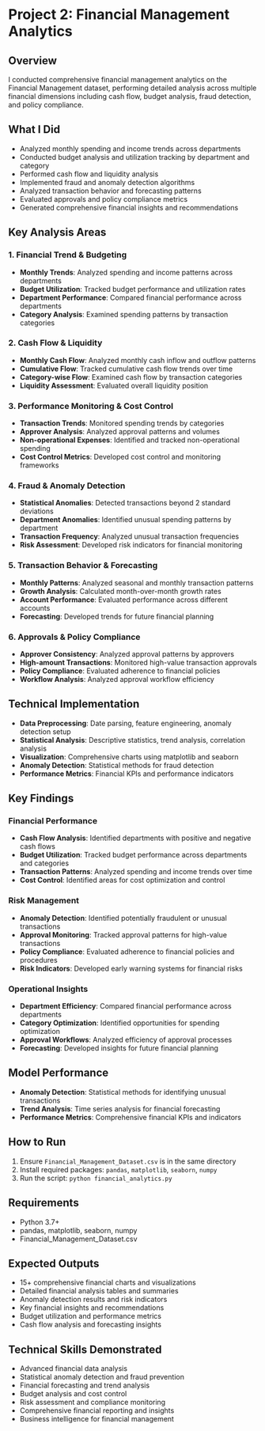 # Project 2: Financial Management Analytics

## Overview

I conducted comprehensive financial management analytics on the Financial Management dataset, performing detailed analysis across multiple financial dimensions including cash flow, budget analysis, fraud detection, and policy compliance.

## What I Did

- Analyzed monthly spending and income trends across departments
- Conducted budget analysis and utilization tracking by department and category
- Performed cash flow and liquidity analysis
- Implemented fraud and anomaly detection algorithms
- Analyzed transaction behavior and forecasting patterns
- Evaluated approvals and policy compliance metrics
- Generated comprehensive financial insights and recommendations

## Key Analysis Areas

### 1. Financial Trend & Budgeting

- **Monthly Trends**: Analyzed spending and income patterns across departments
- **Budget Utilization**: Tracked budget performance and utilization rates
- **Department Performance**: Compared financial performance across departments
- **Category Analysis**: Examined spending patterns by transaction categories

### 2. Cash Flow & Liquidity

- **Monthly Cash Flow**: Analyzed monthly cash inflow and outflow patterns
- **Cumulative Flow**: Tracked cumulative cash flow trends over time
- **Category-wise Flow**: Examined cash flow by transaction categories
- **Liquidity Assessment**: Evaluated overall liquidity position

### 3. Performance Monitoring & Cost Control

- **Transaction Trends**: Monitored spending trends by categories
- **Approver Analysis**: Analyzed approval patterns and volumes
- **Non-operational Expenses**: Identified and tracked non-operational spending
- **Cost Control Metrics**: Developed cost control and monitoring frameworks

### 4. Fraud & Anomaly Detection

- **Statistical Anomalies**: Detected transactions beyond 2 standard deviations
- **Department Anomalies**: Identified unusual spending patterns by department
- **Transaction Frequency**: Analyzed unusual transaction frequencies
- **Risk Assessment**: Developed risk indicators for financial monitoring

### 5. Transaction Behavior & Forecasting

- **Monthly Patterns**: Analyzed seasonal and monthly transaction patterns
- **Growth Analysis**: Calculated month-over-month growth rates
- **Account Performance**: Evaluated performance across different accounts
- **Forecasting**: Developed trends for future financial planning

### 6. Approvals & Policy Compliance

- **Approver Consistency**: Analyzed approval patterns by approvers
- **High-amount Transactions**: Monitored high-value transaction approvals
- **Policy Compliance**: Evaluated adherence to financial policies
- **Workflow Analysis**: Analyzed approval workflow efficiency

## Technical Implementation

- **Data Preprocessing**: Date parsing, feature engineering, anomaly detection setup
- **Statistical Analysis**: Descriptive statistics, trend analysis, correlation analysis
- **Visualization**: Comprehensive charts using matplotlib and seaborn
- **Anomaly Detection**: Statistical methods for fraud detection
- **Performance Metrics**: Financial KPIs and performance indicators

## Key Findings

### Financial Performance

- **Cash Flow Analysis**: Identified departments with positive and negative cash flows
- **Budget Utilization**: Tracked budget performance across departments and categories
- **Transaction Patterns**: Analyzed spending and income trends over time
- **Cost Control**: Identified areas for cost optimization and control

### Risk Management

- **Anomaly Detection**: Identified potentially fraudulent or unusual transactions
- **Approval Monitoring**: Tracked approval patterns for high-value transactions
- **Policy Compliance**: Evaluated adherence to financial policies and procedures
- **Risk Indicators**: Developed early warning systems for financial risks

### Operational Insights

- **Department Efficiency**: Compared financial performance across departments
- **Category Optimization**: Identified opportunities for spending optimization
- **Approval Workflows**: Analyzed efficiency of approval processes
- **Forecasting**: Developed insights for future financial planning

## Model Performance

- **Anomaly Detection**: Statistical methods for identifying unusual transactions
- **Trend Analysis**: Time series analysis for financial forecasting
- **Performance Metrics**: Comprehensive financial KPIs and indicators

## How to Run

1. Ensure `Financial_Management_Dataset.csv` is in the same directory
2. Install required packages: `pandas`, `matplotlib`, `seaborn`, `numpy`
3. Run the script: `python financial_analytics.py`

## Requirements

- Python 3.7+
- pandas, matplotlib, seaborn, numpy
- Financial_Management_Dataset.csv

## Expected Outputs

- 15+ comprehensive financial charts and visualizations
- Detailed financial analysis tables and summaries
- Anomaly detection results and risk indicators
- Key financial insights and recommendations
- Budget utilization and performance metrics
- Cash flow analysis and forecasting insights

## Technical Skills Demonstrated

- Advanced financial data analysis
- Statistical anomaly detection and fraud prevention
- Financial forecasting and trend analysis
- Budget analysis and cost control
- Risk assessment and compliance monitoring
- Comprehensive financial reporting and insights
- Business intelligence for financial management
